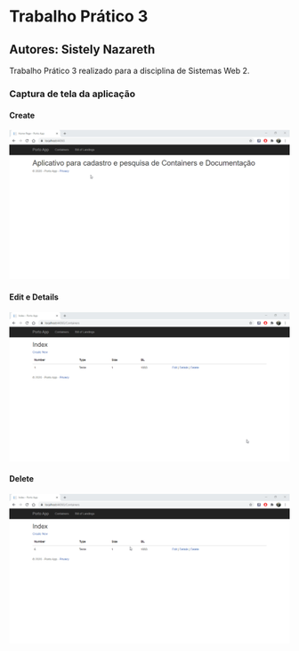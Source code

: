 # Trabalho Prático 3
## Autores: Sistely Nazareth
Trabalho Prático 3 realizado para a disciplina de Sistemas Web 2.  

### Captura de tela da aplicação
#### Create
![Create](https://github.com/Sistely/SWII/blob/TP03/Gif/Create.gif)

#### Edit e Details
![Edit](https://github.com/Sistely/SWII/blob/TP03/Gif/DetailsEdit.gif)

#### Delete
![Delete](https://github.com/Sistely/SWII/blob/TP03/Gif/Delete.gif)
